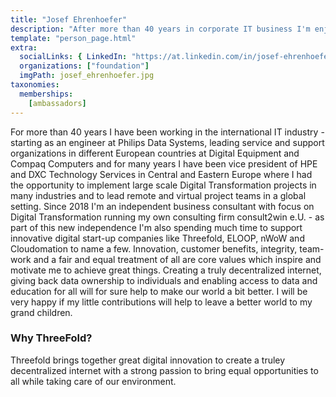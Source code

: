 ```yaml
---
title: "Josef Ehrenhoefer"
description: "After more than 40 years in corporate IT business I'm enjoying now the freedom to run my own consulting business and to help start-ups in different areas of digital innovation."
template: "person_page.html"
extra:
  socialLinks: { LinkedIn: "https://at.linkedin.com/in/josef-ehrenhoefer/de"}
  organizations: ["foundation"]
  imgPath: josef_ehrenhoefer.jpg
taxonomies:
  memberships:
    [ambassadors]
---
```


For more than 40 years I have been working in the international IT industry - starting as an engineer at Philips Data Systems, leading service and support organizations in different European countries at Digital Equipment and Compaq Computers and for many years I have been vice president of HPE and DXC Technology Services in Central and Eastern Europe where I had the opportunity to implement large scale Digital Transformation projects in many industries and to lead remote and virtual project teams in a global setting. Since  2018 I'm an independent business consultant with focus on Digital Transformation running my own consulting firm consult2win e.U. - as part of this new independence I'm also spending much time to support innovative digital start-up companies like Threefold, ELOOP, nWoW and Cloudomation to name a few. Innovation, customer benefits, integrity, team-work and a fair and equal treatment of all are core values which inspire and motivate me to achieve great things. Creating a truly decentralized internet, giving back data ownership to individuals and enabling access to data and education for all will for sure help to make our world a bit better. I will be very happy if my little contributions will help to leave a better world to my grand children.

### Why ThreeFold?

Threefold brings together great digital innovation to create a truley decentralized internet with a strong passion to bring equal opportunities to all while taking care of our environment. 
